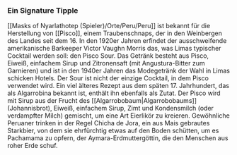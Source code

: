 ### Ein Signature Tipple
[[Masks of Nyarlathotep (Spieler)/Orte/Peru/Peru]] ist bekannt für die Herstellung von [[Pisco]], einem Traubenschnaps, der in den Weinbergen des Landes seit dem 16. In den 1920er Jahren erfindet der ausschweifende amerikanische Barkeeper Victor Vaughn Morris das, was Limas typischer Cocktail werden soll: den Pisco Sour.
Das Getränk besteht aus Pisco, Eiweiß, einfachem Sirup und Zitronensaft (mit Angustura-Bitter zum Garnieren) und ist in den 1940er Jahren das Modegetränk der Wahl in Limas schicken Hotels. Der Sour ist nicht der einzige Cocktail, in dem Pisco verwendet wird. Ein viel älteres Rezept aus dem späten 17. Jahrhundert, das als Algarrobina bekannt ist, enthält ihn ebenfalls als Zutat.
Der Pisco wird mit Sirup aus der Frucht des [[Algarrobobaum|Algarrobobaums]] (Johannisbrot), Eiweiß, einfachem Sirup, Zimt und Kondensmilch (oder verdampfter Milch) gemischt, um eine Art Eierlikör zu kreieren.
Gewöhnliche Peruaner trinken in der Regel Chicha de Jora, ein aus Mais gebrautes Starkbier, von dem sie ehrfürchtig etwas auf den Boden schütten, um es Pachamama zu opfern, der Aymara-Erdmuttergöttin, die den Menschen aus roher Erde schuf.
